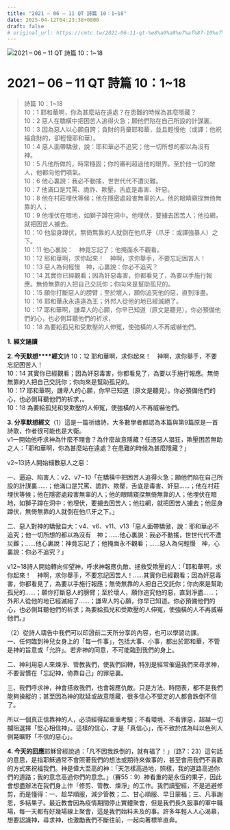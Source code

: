 ```yaml
---
title: "2021 – 06 – 11 QT 詩篇 10：1~18"
date: 2025-04-12T04:23:38+0800
draft: false
# original_url: https://cmtc.tw/2021-06-11-qt-%e8%a9%a9%e7%af%87-10%ef%bc%9a118
---
```


![2021 – 06 – 11 QT 詩篇 10：1\~18](/images/qt.jpg   "2021 – 06 – 11 QT 詩篇 10：1\~18")

# 2021 – 06 – 11 QT 詩篇 10：1\~18

> 詩篇 10：1\~18  
> 10：1 耶和華啊，你為甚麼站在遠處？在患難的時候為甚麼隱藏？  
> 10：2 惡人在驕橫中把困苦人追得火急；願他們陷在自己所設的計謀裏。  
> 10：3 因為惡人以心願自誇；貪財的背棄耶和華，並且輕慢他（或譯：他祝福貪財的，卻輕慢耶和華）。  
> 10：4 惡人面帶驕傲，說：耶和華必不追究；他一切所想的都以為沒有　神。  
> 10：5 凡他所做的，時常穩固；你的審判超過他的眼界。至於他一切的敵人，他都向他們噴氣。  
> 10：6 他心裏說：我必不動搖，世世代代不遭災難。  
> 10：7 他滿口是咒罵、詭詐、欺壓，舌底是毒害、奸惡。  
> 10：8 他在村莊埋伏等候；他在隱密處殺害無辜的人。他的眼睛窺探無倚無靠的人；  
> 10：9 他埋伏在暗地，如獅子蹲在洞中。他埋伏，要擄去困苦人；他拉網，就把困苦人擄去。  
> 10：10 他屈身蹲伏，無倚無靠的人就倒在他爪牙（爪牙：或譯強暴人）之下。  
> 10：11 他心裏說：　神竟忘記了；他掩面永不觀看。  
> 10：12 耶和華啊，求你起來！　神啊，求你舉手，不要忘記困苦人！  
> 10：13 惡人為何輕慢　神，心裏說：你必不追究？  
> 10：14 其實你已經觀看；因為奸惡毒害，你都看見了，為要以手施行報應。無倚無靠的人把自己交託你；你向來是幫助孤兒的。  
> 10：15 願你打斷惡人的膀臂；至於壞人，願你追究他的惡，直到淨盡。  
> 10：16 耶和華永永遠遠為王；外邦人從他的地已經滅絕了。  
> 10：17 耶和華啊，謙卑人的心願，你早已知道（原文是聽見）。你必預備他們的心，也必側耳聽他們的祈求，  
> 10：18 為要給孤兒和受欺壓的人伸冤，使強橫的人不再威嚇他們。

**1.** **經文誦讀**

**2. 今天默想****經文**詩 10：12 耶和華啊，求你起來！　神啊，求你舉手，不要忘記困苦人！  
10：14 其實你已經觀看；因為奸惡毒害，你都看見了，為要以手施行報應。無倚無靠的人把自己交託你；你向來是幫助孤兒的。  
10：17 耶和華啊，謙卑人的心願，你早已知道（原文是聽見）。你必預備他們的心，也必側耳聽他們的祈求，。  
10：18 為要給孤兒和受欺壓的人伸冤，使強橫的人不再威嚇他們。

**3. 分享默想經文**（1）這是一篇祈禱詩，大多數學者都認為本篇與第9篇原是一首詩歌，作者很可能也是大衛。  
v1一開始他呼求神為什麼不理會？為什麼故意隱藏？任憑惡人猖狂，欺壓困苦無助之人：「耶和華啊，你為甚麼站在遠處？在患難的時候為甚麼隱藏？」

v2\~13詩人開始細數惡人之惡：

一、逼迫、陷害人：v2、v7\~10「在驕橫中把困苦人追得火急；願他們陷在自己所設的計謀裏……；他滿口是咒罵、詭詐、欺壓，舌底是毒害、奸惡……；他在村莊埋伏等候；他在隱密處殺害無辜的人；他的眼睛窺探無倚無靠的人；他埋伏在暗地，如獅子蹲在洞中；他埋伏，要擄去困苦人；他拉網，就把困苦人擄去；他屈身蹲伏，無倚無靠的人就倒在他爪牙之下。」

二、惡人對神的驕傲自大：v4、v6、v11、v13「惡人面帶驕傲，說：耶和華必不追究；他一切所想的都以為沒有　神；……他心裏說：我必不動搖，世世代代不遭災難；……他心裏說：神竟忘記了；他掩面永不觀看；……惡人為何輕慢　神，心裏說：你必不追究？」

v12\~18詩人開始轉向仰望神，呼求神報應仇敵、拯救受欺壓的人：「耶和華啊，求你起來！　神啊，求你舉手，不要忘記困苦人！……其實你已經觀看；因為奸惡毒害，你都看見了，為要以手施行報應；無倚無靠的人把自己交託你；你向來是幫助孤兒的……；願你打斷惡人的膀臂；至於壞人，願你追究他的惡，直到淨盡……；外邦人從他的地已經滅絕了……；謙卑人的心願，你早已知道。你必預備他們的心，也必側耳聽他們的祈求；為要給孤兒和受欺壓的人伸冤，使強橫的人不再威嚇他們。」

（2）從詩人禱告中我們可以印證前二天所分享的內容，也可以學習功課。  
一、任何臨到神兒女身上的「每一件事」，包括大事、小事，都出於耶和華，不管是神的旨意或「允許」。若非神的同意，不可能臨到我們的身上。

二、神利用惡人來煉淨、管教我們，使我們回轉，特別是經常催逼我們來尋求神，不要習慣在「忘記神，倚靠自己」的罪惡裏。

三、我們呼求神，神會搭救我們，也會報應仇敵。只是方法、時間表，都不是我們能夠操縱的；甚至因為神的耽延或故意隱藏，很多信心不堅定的人都會跌倒不信了。

所以一個真正信靠神的人，必須經得起重重考驗；不看環境、不看罪惡，超越一切攔阻選擇「堅心相信神」。這樣的信心，才是「真信心」，而不致於成為叫以色列人倒斃曠野「不信的惡心」。

**4. 今天的回應**耶穌曾經說過：「凡不因我跌倒的，就有福了！」（路7：23）這句話的意思，是指耶穌通常不會照著我們的想法或期待來做事的，甚至會用我們不喜歡的方式來祝福我們。神是偉大至高的神：「天怎樣高過地，照樣，我的道路高過你們的道路；我的意念高過你們的意念。」（賽55：9）神看重的是永恆的果子，因此會想盡辦法在我們身上作「修剪、管教、煉淨」的工作。我們讀聖經，不是逃避修剪，而是懂得：一、趁早順服，減少管教；二、甘心順服、早日蒙福；三、凡事謝恩，多結果子。最近教會因為疫情期間停止實體聚會，但是我們長久服事的軍中職場，每一天都有好幾場線上聚會，這是我們始料未及的事。許多年輕人人心渴慕，想要認識神，尋求神，也激勵我們不斷往前，一起向著標竿直奔。